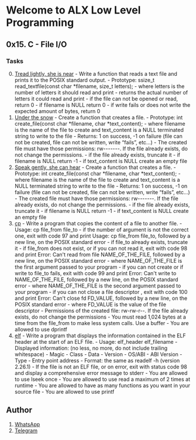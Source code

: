 # Welcome to ALX Low Level Programming
## 0x15. C - File I/O
### Tasks
0. [Tread lightly, she is near](https://github.com/gama1221/alx-low_level_programming/tree/main/0x15-file_io/0-read_textfile.c)
        - Write a function that reads a text file and prints it to the POSIX standard output.
                - Prototype: ssize_t read_textfile(const char *filename, size_t letters);
                - where letters is the number of letters it should read and print
                - returns the actual number of letters it could read and print
                - if the file can not be opened or read, return 0
                - if filename is NULL return 0
                - if write fails or does not write the expected amount of bytes, return 0
1. [Under the snow](https://github.com/gama1221/alx-low_level_programming/tree/main/0x15-file_io/1-print_binary.c)
        - Create a function that creates a file.
                - Prototype: int create_file(const char *filename, char *text_content);
                - where filename is the name of the file to create and text_content is a NULL terminated string to write to the file
                - Returns: 1 on success, -1 on failure (file can not be created, file can not be written, write “fails”, etc…)
                - The created file must have those permissions: rw-------. If the file already exists, do not change the permissions.
                - if the file already exists, truncate it
                - if filename is NULL return -1
                - if text_content is NULL create an empty file
2. [Speak gently, she can hear](https://github.com/gama1221/alx-low_level_programming/tree/main/0x15-file_io/2-append_text_to_file.c)
        - Create a function that creates a file.
                - Prototype: int create_file(const char *filename, char *text_content);
                - where filename is the name of the file to create and text_content is a NULL terminated string to write to the file
                - Returns: 1 on success, -1 on failure (file can not be created, file can not be written, write “fails”, etc…)
                - The created file must have those permissions: rw-------. If the file already exists, do not change the permissions.
                - if the file already exists, truncate it
                - if filename is NULL return -1
                - if text_content is NULL create an empty file
3. [cp](https://github.com/gama1221/alx-low_level_programming/tree/main/0x15-file_io/3-cp.c)
        - Write a program that copies the content of a file to another file.
                - Usage: cp file_from file_to
                - if the number of argument is not the correct one, exit with code 97 and print Usage: cp file_from file_to, followed by a new line, on the POSIX standard error
                - if file_to already exists, truncate it
                - if file_from does not exist, or if you can not read it, exit with code 98 and print Error: Can't read from file NAME_OF_THE_FILE, followed by a new line, on the POSIX standard error
                - where NAME_OF_THE_FILE is the first argument passed to your program
                - if you can not create or if write to file_to fails, exit with code 99 and print Error: Can't write to NAME_OF_THE_FILE, followed by a new line, on the POSIX standard error
                - where NAME_OF_THE_FILE is the second argument passed to your program
                - if you can not close a file descriptor , exit with code 100 and print Error: Can't close fd FD_VALUE, followed by a new line, on the POSIX standard error
                - where FD_VALUE is the value of the file descriptor
                - Permissions of the created file: rw-rw-r--. If the file already exists, do not change the permissions
                - You must read 1,024 bytes at a time from the file_from to make less system calls. Use a buffer
                - You are allowed to use dprintf
4. [elf](https://github.com/gama1221/alx-low_level_programming/tree/main/0x15-file_io/100-elf_header.c)
        - Write a program that displays the information contained in the ELF header at the start of an ELF file.
                - Usage: elf_header elf_filename
                - Displayed information: (no less, no more, do not include trailing whitespace)
                - Magic
                - Class
                - Data
                - Version
                - OS/ABI
                - ABI Version
                - Type
                - Entry point address
                - Format: the same as readelf -h (version 2.26.1)
                - If the file is not an ELF file, or on error, exit with status code 98 and display a comprehensive error message to stderr
                - You are allowed to use lseek once
                - You are allowed to use read a maximum of 2 times at runtime
                - You are allowed to have as many functions as you want in your source file
                - You are allowed to use printf
## Author
1. [WhatsApp](https://wa.me/+251991732949)
2. [Telegram](https://t.me/gama2112)